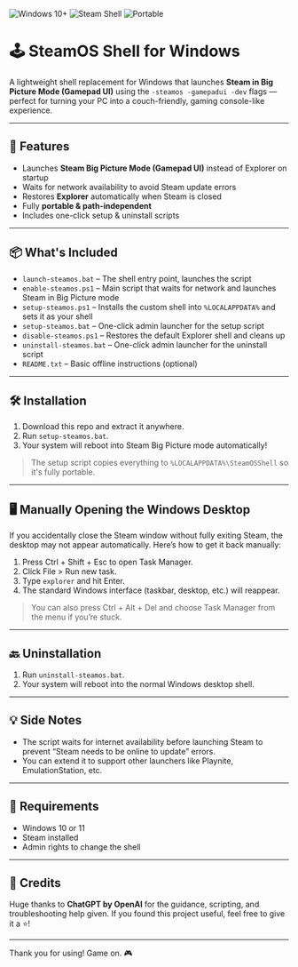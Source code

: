 ![Windows 10+](https://img.shields.io/badge/platform-Windows%2010%2B-blue)
![Steam Shell](https://img.shields.io/badge/Steam-GamepadUI-lightgrey)
![Portable](https://img.shields.io/badge/portable-yes-success)

# 🕹️ SteamOS Shell for Windows

A lightweight shell replacement for Windows that launches **Steam in Big Picture Mode (Gamepad UI)** using the `-steamos -gamepadui -dev` flags — perfect for turning your PC into a couch-friendly, gaming console-like experience.

---

## 🚀 Features

- Launches **Steam Big Picture Mode (Gamepad UI)** instead of Explorer on startup
- Waits for network availability to avoid Steam update errors
- Restores **Explorer** automatically when Steam is closed
- Fully **portable & path-independent**
- Includes one-click setup & uninstall scripts

---

## 📦 What's Included

- `launch-steamos.bat` – The shell entry point, launches the script
- `enable-steamos.ps1` – Main script that waits for network and launches Steam in Big Picture mode
- `setup-steamos.ps1` – Installs the custom shell into `%LOCALAPPDATA%` and sets it as your shell
- `setup-steamos.bat` – One-click admin launcher for the setup script
- `disable-steamos.ps1` – Restores the default Explorer shell and cleans up
- `uninstall-steamos.bat` – One-click admin launcher for the uninstall script
- `README.txt` – Basic offline instructions (optional)

---

## 🛠️ Installation

1. Download this repo and extract it anywhere.
2. Run `setup-steamos.bat`.
3. Your system will reboot into Steam Big Picture mode automatically!

> The setup script copies everything to `%LOCALAPPDATA%\SteamOSShell` so it's fully portable.

---

## 🖥️ Manually Opening the Windows Desktop

If you accidentally close the Steam window without fully exiting Steam, the desktop may not appear automatically. Here’s how to get it back manually:
1. Press Ctrl + Shift + Esc to open Task Manager.
2.	Click File > Run new task.
3.	Type `explorer` and hit Enter.
4.	The standard Windows interface (taskbar, desktop, etc.) will reappear.

> You can also press Ctrl + Alt + Del and choose Task Manager from the menu if you’re stuck.

---

## 🔙 Uninstallation

1. Run `uninstall-steamos.bat`.
2. Your system will reboot into the normal Windows desktop shell.

---

## 💡 Side Notes

- The script waits for internet availability before launching Steam to prevent “Steam needs to be online to update” errors.
- You can extend it to support other launchers like Playnite, EmulationStation, etc.

---

## 🧠 Requirements

- Windows 10 or 11
- Steam installed
- Admin rights to change the shell

---

## 🙌 Credits

Huge thanks to **ChatGPT by OpenAI** for the guidance, scripting, and troubleshooting help given.
If you found this project useful, feel free to give it a ⭐!

---

Thank you for using!
Game on. 🎮
